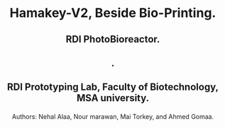 # **<p align="center"> Hamakey-V2, Beside Bio-Printing.</p>**
## <p align="center"> RDI PhotoBioreactor. </p>
## <p align="center">     . </p>
## <p align="center"> RDI Prototyping Lab, Faculty of Biotechnology, MSA university. </p>
<p align="center"> Authors: Nehal Alaa, Nour marawan, Mai Torkey, and  Ahmed Gomaa. </p>
 
